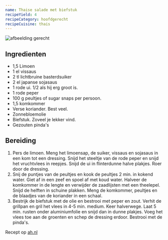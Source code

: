 ```yaml
---
name: Thai­se sa­la­de met bief­stuk
recipeYield: 4
recipeCategory: hoofdgerecht
recipeCuisine: thais
---
```


![afbeelding gerecht](https://static.ah.nl/static/recepten/img_048366_2048x1496_JPG.jpg)

## Ingredienten

- 1,5 Limoen
- 1 el vissaus
- 2 tl lichtbruine basterdsuiker
- 2 el japanse sojasaus
- 1 rode ui. 1/2 als hij erg groot is.
- 1 rode peper
- 100 g peultjes of sugar snaps per persoon.
- 1,5 komkommer
- Verse koriander. Best veel.
- Zonnebloemolie
- Biefstuk. Zoveel je lekker vind.
- Gezouten pinda's

## Bereiding

1. Pers de limoen. Meng het limoensap, de suiker, vissaus en sojasaus in een kom tot een dressing. Snijd het steeltje van de rode peper en snijd het vruchtvlees in reepjes. Snijd de ui in flinterdunne halve plakjes. Roer door de dressing.
2. Snij de puntjes van de peultjes en kook de peultjes 2 min. in kokend water. Giet af in een zeef en spoel af met koud water. Halveer de komkommer in de lengte en verwijder de zaadlijsten met een theelepel. Snijd de helften in schuine plakken. Meng de komkommer, peultjes en de blaadjes van de koriander in een schaal.
3. Bestrijk de biefstuk met de olie en bestrooi met peper en zout. Verhit de grillpan en gril het vlees in 4-5 min. medium. Keer halverwege. Laat 5 min. rusten onder aluminiumfolie en snijd dan in dunne plakjes. Voeg het vlees toe aan de groenten en schep de dressing erdoor. Bestrooi met de pinda's.

Recept op [ah.nl](https://www.ah.nl/allerhande/recept/R-R900700/thaise-salade-met-biefstuk-rijst-en-pinda-s)
